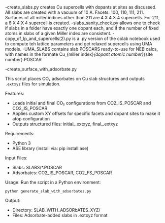 -create_slabs.py creates Cu supercells with dopants at sites as discussed. All slabs are created with a vacuum of 10 A.
Facets: 100, 110, 111, 211. Surfaces of all miller indices other than 211 are 4 X 4 X 4 supercells. For 211, a 6 X 4 X 4 supercell is created.
-slabs_sanity_check.py allows one to check if slabs in a folder have exactly one dopant each, and if the number of fixed atoms in slabs of a given Miller index
are consistent.
-copy_of_lp_and_supercells(2).py is a .py version of the colab notebook used to compute teh lattice parameters and get relaxed supercells using UMA models.
-UMA_SLABS contains slab POSCARS ready-to-use for NEB calcs, with names in the formate Cu_{miller index}_{dopant atomic number}_{site number}.POSCAR

-create_surface_with_adsorbate.py

This script places CO₂ adsorbates on Cu slab structures and outputs `.extxyz` files for simulation.

Features:
- Loads initial and final CO₂ configurations from CO2_IS_POSCAR and CO2_IS_POSCAR
- Applies custom XY offsets for specific facets and dopant sites to make it atop configuration
- Outputs structured files: initial_<name>.extxyz, final_<name>.extxyz

Requirements:
- Python 3
- ASE library (install via: pip install ase)

Input Files:
- Slabs: SLABS/*.POSCAR
- Adsorbates: CO2_IS_POSCAR, CO2_FS_POSCAR

Usage:
Run the script in a Python environment:

    python generate_slab_with_adsorbates.py

Output:
- Directory: SLAB_WITH_ADSORbATES_XYZ/
- Files: Adsorbate-added slabs in .extxyz format

